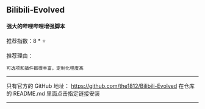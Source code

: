 ## Bilibili-Evolved

#### 强大的哔哩哔哩增强脚本

推荐指数：8 * ⭐

推荐理由：

    可选项和插件都很丰富，定制化程度高

---



只有官方的 GitHub 地址：
https://github.com/the1812/Bilibili-Evolved
在仓库的 README.md 里面点击指定链接安装


---


















